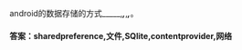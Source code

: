android的数据存储的方式_____,_____,_____,_____,_____。
#### 答案：sharedpreference,文件,SQlite,contentprovider,网络
